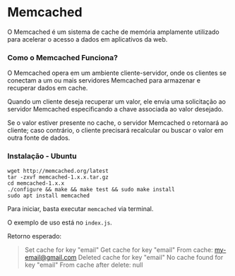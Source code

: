 # Memcached

O Memcached é um sistema de cache de memória amplamente utilizado para acelerar o acesso a dados em aplicativos da web. 

### Como o Memcached Funciona?

O Memcached opera em um ambiente cliente-servidor, onde os clientes se conectam a um ou mais servidores Memcached para armazenar e recuperar dados em cache. 

Quando um cliente deseja recuperar um valor, ele envia uma solicitação ao servidor Memcached especificando a chave associada ao valor desejado. 

Se o valor estiver presente no cache, o servidor Memcached o retornará ao cliente; caso contrário, o cliente precisará recalcular ou buscar o valor em outra fonte de dados.

### Instalação - Ubuntu

```
wget http://memcached.org/latest
tar -zxvf memcached-1.x.x.tar.gz
cd memcached-1.x.x
./configure && make && make test && sudo make install
sudo apt install memcached
```

Para iniciar, basta executar `memcached` via terminal.

O exemplo de uso está no `index.js`.

Retorno esperado:
> Set cache for key "email"
> Get cache for key "email"
> From cache: my-email@gmail.com
> Deleted cache for key "email"
> No cache found for key "email"
> From cache after delete: null